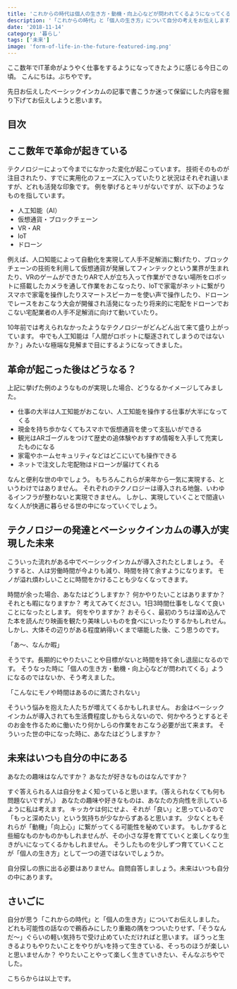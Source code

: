 ```yaml
---
title: 'これからの時代は個人の生き方・動機・向上心などが問われてくるようになってくるかもしれない。'
description: '「これからの時代」と「個人の生き方」について自分の考えをお伝えします。「そうなんだ〜」ぐらいの軽い気持ちで受け止めていただければと思います。'
date: '2018-11-14'
category: '暮らし'
tags: ['未来']
image: 'form-of-life-in-the-future-featured-img.png'
---
```


ここ数年でIT革命がようやく仕事をするようになってきたように感じる今日この頃。
こんにちは。ぶちやです。

先日お伝えしたベーシックインカムの記事で書こうか迷って保留にした内容を掘り下げてお伝えしようと思います。

## 目次

## ここ数年で革命が起きている

テクノロジーによって今までになかった変化が起こっています。
技術そのものが注目されたり、すでに実用化のフェーズに入っていたりと状況はそれぞれ違いますが、どれも活発な印象です。
例を挙げるとキリがないですが、以下のようなものを指しています。

* 人工知能（AI）
* 仮想通貨・ブロックチェーン
* VR・AR
* IoT
* ドローン

例えば、人口知能によって自動化を実現して人手不足解消に繋げたり、ブロックチェーンの技術を利用して仮想通貨が発展してフィンテックという業界が生まれたり、VRのゲームができたりARで人が立ち入って作業ができない場所をロボットに搭載したカメラを通して作業をおこなったり、IoTで家電がネットに繋がりスマホで家電を操作したりスマートスピーカーを使い声で操作したり、ドローンでレースをおこなう大会が開催され活発になったり将来的に宅配をドローンでおこない宅配業者の人手不足解消に向けて動いていたり。

10年前では考えられなかったようなテクノロジーがどんどん出て来て盛り上がっています。
中でも人工知能は「人間がロボットに駆逐されてしまうのではないか？」みたいな極端な見解まで目にするようになってきました。

## 革命が起こった後はどうなる？

上記に挙げた例のようなものが実現した場合、どうなるかイメージしてみました。

* 仕事の大半は人工知能がおこない、人工知能を操作する仕事が大半になってくる
* 現金を持ち歩かなくてもスマホで仮想通貨を使って支払いができる
* 観光はARゴーグルをつけて歴史の追体験やおすすめ情報を入手して充実したものになる
* 家電やホームセキュリティなどはどこにいても操作できる
* ネットで注文した宅配物はドローンが届けてくれる

なんと便利な世の中でしょう。
もちろんこれらが来年から一気に実現する、というわけではありません。
それぞれのテクノロジーは導入される地盤、いわゆるインフラが整わないと実現できません。
しかし、実現していくことで間違いなく人が快適に暮らせる世の中になっていくでしょう。

## テクノロジーの発達とベーシックインカムの導入が実現した未来

こういった流れがある中でベーシックインカムが導入されたとしましょう。
そうすると、人は労働時間が今よりも減り、時間を持て余すようになります。
モノが溢れ煩わしいことに時間をかけることも少なくなってきます。

時間が余った場合、あなたはどうしますか？
何かやりたいことはありますか？それとも暇になりますか？
考えてみてください。1日3時間仕事をしなくて良いことになったとします。
何をやりますか？
おそらく、最初のうちは溜め込んでた本を読んだり映画を観たり美味しいものを食べにいったりするかもしれせん。
しかし、大体その辺りがある程度納得いくまで堪能した後、こう思うのです。

「あ〜、なんか暇」

そうです。長期的にやりたいことや目標がないと時間を持て余し退屈になるのです。
そうなった時に「個人の生き方・動機・向上心などが問われてくる」ようになるのではないか、そう考えました。

「こんなにモノや時間はあるのに満たされない」

そういう悩みを抱えた人たちが増えてくるかもしれません。
お金はベーシックインカムが導入されても生活費程度しかもらえないので、何かやろうとするとそのお金を作るために働いたり何かしらの作業をおこなう必要が出て来ます。
そういった世の中になった時に、あなたはどうしますか？

## 未来はいつも自分の中にある

あなたの趣味はなんですか？
あなたが好きなものはなんですか？

すぐ答えられる人は自分をよく知っていると思います。（答えられなくても何も問題ないですが。）
あなたの趣味や好きなものは、あなたの方向性を示しているように私は考えます。
キッカケは何にせよ、それが「良い」と思っているので「もっと深めたい」という気持ちが少なからずあると思います。
少なくともそれらが「動機」「向上心」に繋がってくる可能性を秘めています。
もしかすると些細なものかものかもしれませんが、その小さな芽を育てていくと楽しくなり生きがいになってくるかもしれません。
そうしたものを少しずつ育てていくことが「個人の生き方」として一つの道ではないでしょうか。

自分探しの旅に出る必要はありません。自問自答しましょう。未来はいつも自分の中にあります。

## さいごに

自分が思う「これからの時代」と「個人の生き方」についてお伝えしました。
どれも可能性の話なので鵜呑みにしたり重箱の隅をつついたりせず、「そうなんだ〜」ぐらいの軽い気持ちで受け止めていただければと思います。
ぼうっと生きるよりもやりたいことをやりがいを持って生きている、そっちのほうが楽しいと思いませんか？
やりたいことやって楽しく生きていきたい、そんなぶちやでした。

こちらからは以上です。